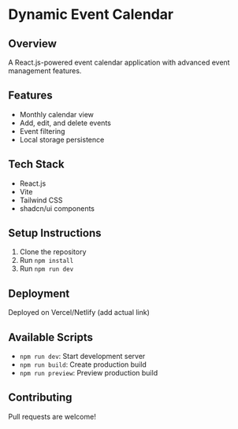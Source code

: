 # Dynamic Event Calendar

## Overview
A React.js-powered event calendar application with advanced event management features.

## Features
- Monthly calendar view
- Add, edit, and delete events
- Event filtering
- Local storage persistence

## Tech Stack
- React.js
- Vite
- Tailwind CSS
- shadcn/ui components

## Setup Instructions
1. Clone the repository
2. Run `npm install`
3. Run `npm run dev`

## Deployment
Deployed on Vercel/Netlify (add actual link)

## Available Scripts
- `npm run dev`: Start development server
- `npm run build`: Create production build
- `npm run preview`: Preview production build

## Contributing
Pull requests are welcome!